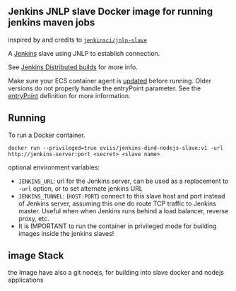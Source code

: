 ## Jenkins JNLP slave Docker image for running jenkins maven jobs

inspired by and credits to
[`jenkinsci/jnlp-slave`](https://hub.docker.com/r/jenkinsci/jnlp-slave/)

A [Jenkins](https://jenkins-ci.org) slave using JNLP to establish connection.

See [Jenkins Distributed builds](https://wiki.jenkins-ci.org/display/JENKINS/Distributed+builds) for more info.

Make sure your ECS container agent is [updated](http://docs.aws.amazon.com/AmazonECS/latest/developerguide/ecs-agent-update.html) before running. Older versions do not properly handle the entryPoint parameter. See the [entryPoint](http://docs.aws.amazon.com/AmazonECS/latest/developerguide/task_definition_parameters.html#container_definitions) definition for more information.

## Running

To run a Docker container.

    docker run --privileged=true oviis/jenkins-dind-nodejs-slave:v1 -url http://jenkins-server:port <secret> <slave name> 

optional environment variables:

* `JENKINS_URL`: url for the Jenkins server, can be used as a replacement to `-url` option, or to set alternate jenkins URL
* `JENKINS_TUNNEL`: (`HOST:PORT`) connect to this slave host and port instead of Jenkins server, assuming this one do route TCP traffic to Jenkins master. Useful when when Jenkins runs behind a load balancer, reverse proxy, etc.
* It is IMPORTANT to run the container in privileged mode for building images inside the jenkins slaves!

## image Stack

the Image have also a git nodejs, for building into slave docker and nodejs applications 

